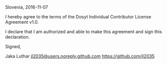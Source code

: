Slovenia, 2016-11-07

I hereby agree to the terms of the Dosyt Individual Contributor License
Agreement v1.0.

I declare that I am authorized and able to make this agreement and sign this
declaration.

Signed,

Jaka Luthar jl2035@users.noreply.github.com https://github.com/jl2035
